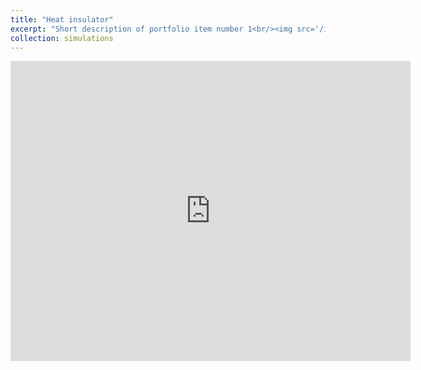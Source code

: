```yaml
---
title: "Heat insulator"
excerpt: "Short description of portfolio item number 1<br/><img src='/images/500x300.png'>"
collection: simulations
---
```


<iframe
  width="640"
  height="480"
  src="https://youtube.com/embed/3xAK2d_HKs0"
  frameborder="0"
  allow="autoplay; encrypted-media"
  allowfullscreen
>
</iframe>